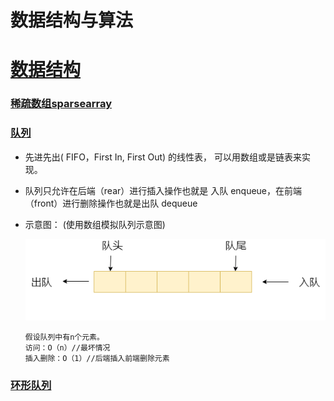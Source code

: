 # 数据结构与算法
# [数据结构]()
### [稀疏数组sparsearray]()
### [队列]()
+ 先进先出( FIFO，First In, First Out) 的线性表， 可以用数组或是链表来实现。
+ 队列只允许在后端（rear）进行插入操作也就是 入队 enqueue，在前端（front）进行删除操作也就是出队 dequeue
+ 示意图： (使用数组模拟队列示意图)
  

  ![](docs/img/queue.png)
  
  ```）
  假设队列中有n个元素。
  访问：O（n）//最坏情况
  插入删除：O（1）//后端插入前端删除元素
  ```
### [环形队列](./docs/md/cycleArrayQueue.md)
 
